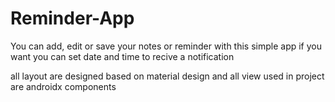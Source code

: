 # Reminder-App
You can add, edit or save your notes or reminder with this simple app
if you want you can set date and time to recive a notification

all layout are designed based on material design and all view used in project are androidx components
